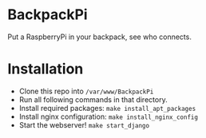 # BackpackPi
Put a RaspberryPi in your backpack, see who connects.

# Installation


* Clone this repo into `/var/www/BackpackPi`
* Run all following commands in that directory.
* Install required packages: `make install_apt_packages`
* Install nginx configuration: `make install_nginx_config`
* Start the webserver! `make start_django`
